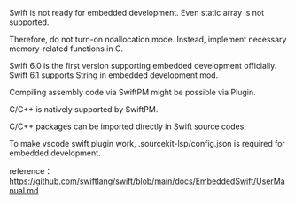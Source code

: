 Swift is not ready for embedded development. Even static array is not supported.

Therefore, do not turn-on noallocation mode. Instead, implement necessary memory-related functions in C.

Swift 6.0 is the first version supporting embedded development officially.
Swift 6.1 supports String in embedded development mod.

Compiling assembly code via SwiftPM might be possible via Plugin.

C/C++ is natively supported by SwiftPM.

C/C++ packages can be imported directly in Swift source codes.


To make vscode swift plugin work, .sourcekit-lsp/config.json is required for embedded development.


reference：
https://github.com/swiftlang/swift/blob/main/docs/EmbeddedSwift/UserManual.md
